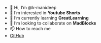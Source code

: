 - 👋 Hi, I’m @k-manideep
- 👀 I’m interested in **Youtube Shorts**
- 🌱 I’m currently learning **GreatLearning**
- 💞️ I’m looking to collaborate on **MadBlocks**
- 📫 How to reach me 
- [GitHub]()

<!---
k-manideep/k-manideep is a ✨ special ✨ repository because its `README.md` (this file) appears on your GitHub profile.
You can click the Preview link to take a look at your changes.
--->
